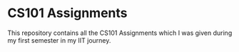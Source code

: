 # CS101 Assignments

This repository contains all the CS101 Assignments which I was given during my first semester in my IIT journey.
